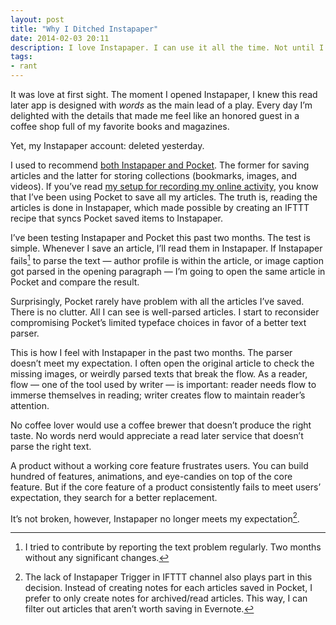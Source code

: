 ```yaml
---
layout: post
title: "Why I Ditched Instapaper"
date: 2014-02-03 20:11
description: I love Instapaper. I can use it all the time. Not until I realize that it doesn’t meet my expectation.
tags:
- rant
---
```


It was love at first sight. The moment I opened Instapaper, I knew this read later app is designed with _words_ as the main lead of a play. Every day I’m delighted with the details that made me feel like an honored guest in a coffee shop full of my favorite books and magazines.

<!--more-->

Yet, my Instapaper account: deleted yesterday.

I used to recommend [both Instapaper and Pocket][2960-001]. The former for saving articles and the latter for storing collections (bookmarks, images, and videos). If you’ve read [my setup for recording my online activity][2960-002], you know that I’ve been using Pocket to save all my articles. The truth is, reading the articles is done in Instapaper, which made possible by creating an IFTTT recipe that syncs Pocket saved items to Instapaper.

[2960-001]: http://sayzlim.net/use-both-instapaper-and-pocket "Don&#39;t Pick, Use Both Instapaper and Pocket - Sayz Lim"
[2960-002]: http://sayzlim.net/remember-everything/ "Remember Everything - Sayz Lim"

I’ve been testing Instapaper and Pocket this past two months. The test is simple. Whenever I save an article, I’ll read them in Instapaper. If Instapaper fails[^1] to parse the text — author profile is within the article, or image caption got parsed in the opening paragraph — I’m going to open the same article in Pocket and compare the result.

Surprisingly, Pocket rarely have problem with all the articles I’ve saved. There is no clutter. All I can see is well-parsed articles. I start to reconsider compromising Pocket’s limited typeface choices in favor of a better text parser.

This is how I feel with Instapaper in the past two months. The parser doesn’t meet my expectation. I often open the original article to check the missing images, or weirdly parsed texts that break the flow. As a reader, flow — one of the tool used by writer — is important: reader needs flow to immerse themselves in reading; writer creates flow to maintain reader’s attention.

No coffee lover would use a coffee brewer that doesn’t produce the right taste. No words nerd would appreciate a read later service that doesn’t parse the right text.

A product without a working core feature frustrates users. You can build hundred of features, animations, and eye-candies on top of the core feature. But if the core feature of a product consistently fails to meet users’ expectation, they search for a better replacement.

It’s not broken, however, Instapaper no longer meets my expectation[^2].

[^1]: I tried to contribute by reporting the text problem regularly. Two months without any significant changes.
[^2]: The lack of Instapaper Trigger in IFTTT channel also plays part in this decision. Instead of creating notes for each articles saved in Pocket, I prefer to only create notes for archived/read articles. This way, I can filter out articles that aren’t worth saving in Evernote.